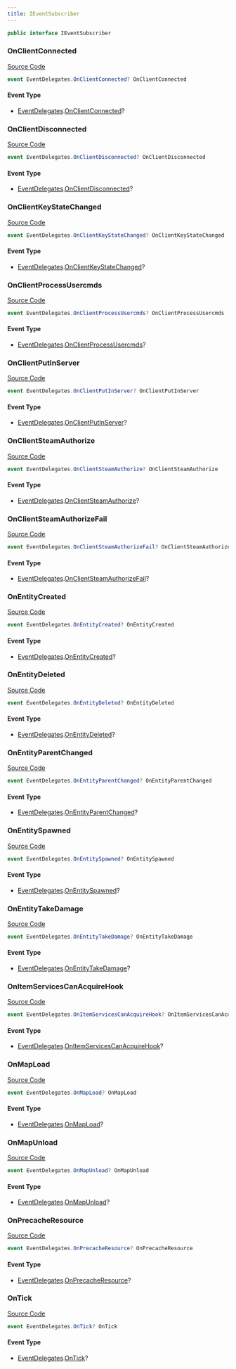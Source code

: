 ```yaml
---
title: IEventSubscriber
---
```


```csharp
public interface IEventSubscriber
```

### OnClientConnected

[Source Code](https://github.com/swiftly-solution/swiftlys2/blob/beta/managed/src/SwiftlyS2.Shared/Modules/Events/IEventSubscriber.cs#L17)

```csharp
event EventDelegates.OnClientConnected? OnClientConnected
```

#### Event Type

- [EventDelegates](/docs/api/shared/events/eventdelegates).[OnClientConnected](/docs/api/shared/events/eventdelegates/onclientconnected)?

### OnClientDisconnected

[Source Code](https://github.com/swiftly-solution/swiftlys2/blob/beta/managed/src/SwiftlyS2.Shared/Modules/Events/IEventSubscriber.cs#L22)

```csharp
event EventDelegates.OnClientDisconnected? OnClientDisconnected
```

#### Event Type

- [EventDelegates](/docs/api/shared/events/eventdelegates).[OnClientDisconnected](/docs/api/shared/events/eventdelegates/onclientdisconnected)?

### OnClientKeyStateChanged

[Source Code](https://github.com/swiftly-solution/swiftlys2/blob/beta/managed/src/SwiftlyS2.Shared/Modules/Events/IEventSubscriber.cs#L27)

```csharp
event EventDelegates.OnClientKeyStateChanged? OnClientKeyStateChanged
```

#### Event Type

- [EventDelegates](/docs/api/shared/events/eventdelegates).[OnClientKeyStateChanged](/docs/api/shared/events/eventdelegates/onclientkeystatechanged)?

### OnClientProcessUsercmds

[Source Code](https://github.com/swiftly-solution/swiftlys2/blob/beta/managed/src/SwiftlyS2.Shared/Modules/Events/IEventSubscriber.cs#L78)

```csharp
event EventDelegates.OnClientProcessUsercmds? OnClientProcessUsercmds
```

#### Event Type

- [EventDelegates](/docs/api/shared/events/eventdelegates).[OnClientProcessUsercmds](/docs/api/shared/events/eventdelegates/onclientprocessusercmds)?

### OnClientPutInServer

[Source Code](https://github.com/swiftly-solution/swiftlys2/blob/beta/managed/src/SwiftlyS2.Shared/Modules/Events/IEventSubscriber.cs#L32)

```csharp
event EventDelegates.OnClientPutInServer? OnClientPutInServer
```

#### Event Type

- [EventDelegates](/docs/api/shared/events/eventdelegates).[OnClientPutInServer](/docs/api/shared/events/eventdelegates/onclientputinserver)?

### OnClientSteamAuthorize

[Source Code](https://github.com/swiftly-solution/swiftlys2/blob/beta/managed/src/SwiftlyS2.Shared/Modules/Events/IEventSubscriber.cs#L37)

```csharp
event EventDelegates.OnClientSteamAuthorize? OnClientSteamAuthorize
```

#### Event Type

- [EventDelegates](/docs/api/shared/events/eventdelegates).[OnClientSteamAuthorize](/docs/api/shared/events/eventdelegates/onclientsteamauthorize)?

### OnClientSteamAuthorizeFail

[Source Code](https://github.com/swiftly-solution/swiftlys2/blob/beta/managed/src/SwiftlyS2.Shared/Modules/Events/IEventSubscriber.cs#L42)

```csharp
event EventDelegates.OnClientSteamAuthorizeFail? OnClientSteamAuthorizeFail
```

#### Event Type

- [EventDelegates](/docs/api/shared/events/eventdelegates).[OnClientSteamAuthorizeFail](/docs/api/shared/events/eventdelegates/onclientsteamauthorizefail)?

### OnEntityCreated

[Source Code](https://github.com/swiftly-solution/swiftlys2/blob/beta/managed/src/SwiftlyS2.Shared/Modules/Events/IEventSubscriber.cs#L47)

```csharp
event EventDelegates.OnEntityCreated? OnEntityCreated
```

#### Event Type

- [EventDelegates](/docs/api/shared/events/eventdelegates).[OnEntityCreated](/docs/api/shared/events/eventdelegates/onentitycreated)?

### OnEntityDeleted

[Source Code](https://github.com/swiftly-solution/swiftlys2/blob/beta/managed/src/SwiftlyS2.Shared/Modules/Events/IEventSubscriber.cs#L52)

```csharp
event EventDelegates.OnEntityDeleted? OnEntityDeleted
```

#### Event Type

- [EventDelegates](/docs/api/shared/events/eventdelegates).[OnEntityDeleted](/docs/api/shared/events/eventdelegates/onentitydeleted)?

### OnEntityParentChanged

[Source Code](https://github.com/swiftly-solution/swiftlys2/blob/beta/managed/src/SwiftlyS2.Shared/Modules/Events/IEventSubscriber.cs#L57)

```csharp
event EventDelegates.OnEntityParentChanged? OnEntityParentChanged
```

#### Event Type

- [EventDelegates](/docs/api/shared/events/eventdelegates).[OnEntityParentChanged](/docs/api/shared/events/eventdelegates/onentityparentchanged)?

### OnEntitySpawned

[Source Code](https://github.com/swiftly-solution/swiftlys2/blob/beta/managed/src/SwiftlyS2.Shared/Modules/Events/IEventSubscriber.cs#L62)

```csharp
event EventDelegates.OnEntitySpawned? OnEntitySpawned
```

#### Event Type

- [EventDelegates](/docs/api/shared/events/eventdelegates).[OnEntitySpawned](/docs/api/shared/events/eventdelegates/onentityspawned)?

### OnEntityTakeDamage

[Source Code](https://github.com/swiftly-solution/swiftlys2/blob/beta/managed/src/SwiftlyS2.Shared/Modules/Events/IEventSubscriber.cs#L83)

```csharp
event EventDelegates.OnEntityTakeDamage? OnEntityTakeDamage
```

#### Event Type

- [EventDelegates](/docs/api/shared/events/eventdelegates).[OnEntityTakeDamage](/docs/api/shared/events/eventdelegates/onentitytakedamage)?

### OnItemServicesCanAcquireHook

[Source Code](https://github.com/swiftly-solution/swiftlys2/blob/beta/managed/src/SwiftlyS2.Shared/Modules/Events/IEventSubscriber.cs#L93)

```csharp
event EventDelegates.OnItemServicesCanAcquireHook? OnItemServicesCanAcquireHook
```

#### Event Type

- [EventDelegates](/docs/api/shared/events/eventdelegates).[OnItemServicesCanAcquireHook](/docs/api/shared/events/eventdelegates/onitemservicescanacquirehook)?

### OnMapLoad

[Source Code](https://github.com/swiftly-solution/swiftlys2/blob/beta/managed/src/SwiftlyS2.Shared/Modules/Events/IEventSubscriber.cs#L67)

```csharp
event EventDelegates.OnMapLoad? OnMapLoad
```

#### Event Type

- [EventDelegates](/docs/api/shared/events/eventdelegates).[OnMapLoad](/docs/api/shared/events/eventdelegates/onmapload)?

### OnMapUnload

[Source Code](https://github.com/swiftly-solution/swiftlys2/blob/beta/managed/src/SwiftlyS2.Shared/Modules/Events/IEventSubscriber.cs#L72)

```csharp
event EventDelegates.OnMapUnload? OnMapUnload
```

#### Event Type

- [EventDelegates](/docs/api/shared/events/eventdelegates).[OnMapUnload](/docs/api/shared/events/eventdelegates/onmapunload)?

### OnPrecacheResource

[Source Code](https://github.com/swiftly-solution/swiftlys2/blob/beta/managed/src/SwiftlyS2.Shared/Modules/Events/IEventSubscriber.cs#L88)

```csharp
event EventDelegates.OnPrecacheResource? OnPrecacheResource
```

#### Event Type

- [EventDelegates](/docs/api/shared/events/eventdelegates).[OnPrecacheResource](/docs/api/shared/events/eventdelegates/onprecacheresource)?

### OnTick

[Source Code](https://github.com/swiftly-solution/swiftlys2/blob/beta/managed/src/SwiftlyS2.Shared/Modules/Events/IEventSubscriber.cs#L12)

```csharp
event EventDelegates.OnTick? OnTick
```

#### Event Type

- [EventDelegates](/docs/api/shared/events/eventdelegates).[OnTick](/docs/api/shared/events/eventdelegates/ontick)?

